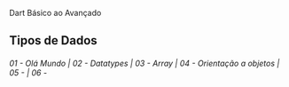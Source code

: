 Dart Básico ao Avançado

## Tipos de Dados
###### 01 - Olá Mundo | 02 - Datatypes |  03 - Array | 04 - Orientação a objetos  |  05 - |   06 -
